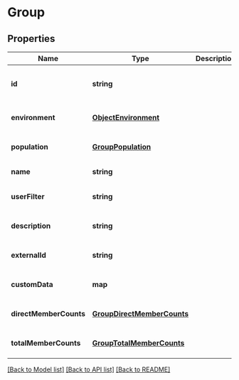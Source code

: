 # Group

## Properties
Name | Type | Description | Notes
------------ | ------------- | ------------- | -------------
**id** | **string** |  | [optional] [readonly] [default to null]
**environment** | [**ObjectEnvironment**](ObjectEnvironment.md) |  | [optional] [default to null]
**population** | [**GroupPopulation**](GroupPopulation.md) |  | [optional] [default to null]
**name** | **string** |  | [default to null]
**userFilter** | **string** |  | [optional] [default to null]
**description** | **string** |  | [optional] [default to null]
**externalId** | **string** |  | [optional] [default to null]
**customData** | **map** |  | [optional] [default to null]
**directMemberCounts** | [**GroupDirectMemberCounts**](GroupDirectMemberCounts.md) |  | [optional] [default to null]
**totalMemberCounts** | [**GroupTotalMemberCounts**](GroupTotalMemberCounts.md) |  | [optional] [default to null]

[[Back to Model list]](../README.md#documentation-for-models) [[Back to API list]](../README.md#documentation-for-api-endpoints) [[Back to README]](../README.md)


